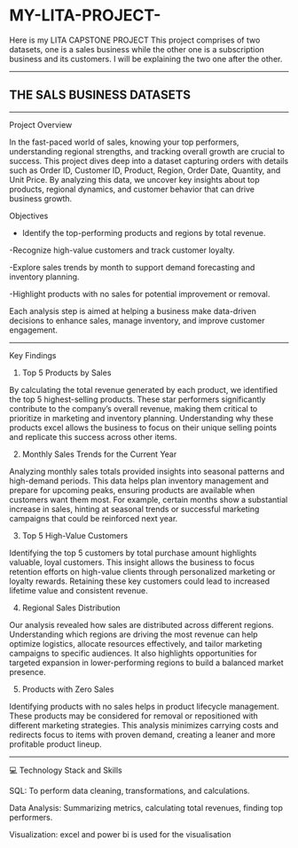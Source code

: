 # MY-LITA-PROJECT-
Here is my  LITA CAPSTONE PROJECT 
This project comprises of two  datasets, one is a sales business while the other one is a subscription business and its customers. 
I will be explaining the two one after the other.

---
## THE SALS BUSINESS DATASETS
---
Project Overview

In the fast-paced world of sales, knowing your top performers, understanding regional strengths, and tracking overall growth are crucial to success. This project dives deep into a dataset capturing orders with details such as Order ID, Customer ID, Product, Region, Order Date, Quantity, and Unit Price. By analyzing this data, we uncover key insights about top products, regional dynamics, and customer behavior that can drive business growth.

Objectives

- Identify the top-performing products and regions by total revenue.

-Recognize high-value customers and track customer loyalty.

-Explore sales trends by month to support demand forecasting and inventory planning.

-Highlight products with no sales for potential improvement or removal.


Each analysis step is aimed at helping a business make data-driven decisions to enhance sales, manage inventory, and improve customer engagement.


---

Key Findings

1. Top 5 Products by Sales

By calculating the total revenue generated by each product, we identified the top 5 highest-selling products. These star performers significantly contribute to the company’s overall revenue, making them critical to prioritize in marketing and inventory planning. Understanding why these products excel allows the business to focus on their unique selling points and replicate this success across other items.

2. Monthly Sales Trends for the Current Year

Analyzing monthly sales totals provided insights into seasonal patterns and high-demand periods. This data helps plan inventory management and prepare for upcoming peaks, ensuring products are available when customers want them most. For example, certain months show a substantial increase in sales, hinting at seasonal trends or successful marketing campaigns that could be reinforced next year.

3. Top 5 High-Value Customers

Identifying the top 5 customers by total purchase amount highlights valuable, loyal customers. This insight allows the business to focus retention efforts on high-value clients through personalized marketing or loyalty rewards. Retaining these key customers could lead to increased lifetime value and consistent revenue.

4. Regional Sales Distribution

Our analysis revealed how sales are distributed across different regions. Understanding which regions are driving the most revenue can help optimize logistics, allocate resources effectively, and tailor marketing campaigns to specific audiences. It also highlights opportunities for targeted expansion in lower-performing regions to build a balanced market presence.

5. Products with Zero Sales

Identifying products with no sales helps in product lifecycle management. These products may be considered for removal or repositioned with different marketing strategies. This analysis minimizes carrying costs and redirects focus to items with proven demand, creating a leaner and more profitable product lineup.


---

💻 Technology Stack and Skills

SQL: To perform data cleaning, transformations, and calculations.

Data Analysis: Summarizing metrics, calculating total revenues, finding top performers.

Visualization: excel and power bi 
is used for the visualisation 

